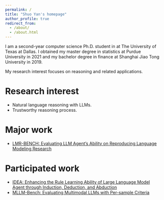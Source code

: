 ```yaml
---
permalink: /
title: "Shuo Yan's homepage"
author_profile: true
redirect_from: 
  - /about/
  - /about.html
---
```


I am a second-year computer science Ph.D. student in at The University of Texas at Dallas. I obtained my master degree in statistics at Purdue University in 2021 and my bachelor degree in finance at Shanghai Jiao Tong University in 2019. 

My research interest focuses on reasoning and related applications.


Research interest
======
- Natural language reasoning with LLMs. 
- Trustworthy reasoning process.


Major work
======
- [LMR-BENCH: Evaluating LLM Agent’s Ability on Reproducing Language Modeling Research](https://arxiv.org/pdf/2506.17335)

Participated work
======
- [IDEA: Enhancing the Rule Learning Ability of Large Language Model Agent through Induction, Deduction, and Abduction](https://aclanthology.org/2025.findings-acl.698/)
- [MLLM-Bench: Evaluating Multimodal LLMs with Per-sample Criteria](https://aclanthology.org/2025.naacl-long.256/)
